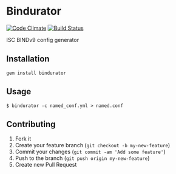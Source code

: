 # Bindurator

[![Code Climate](https://codeclimate.com/github/krupenik/bindurator.png)](https://codeclimate.com/github/krupenik/bindurator)
[![Build Status](https://travis-ci.org/krupenik/bindurator.png?branch=master)](https://travis-ci.org/krupenik/bindurator)

ISC BINDv9 config generator

## Installation

    gem install bindurator

## Usage

    $ bindurator -c named_conf.yml > named.conf

## Contributing

1. Fork it
2. Create your feature branch (`git checkout -b my-new-feature`)
3. Commit your changes (`git commit -am 'Add some feature'`)
4. Push to the branch (`git push origin my-new-feature`)
5. Create new Pull Request
